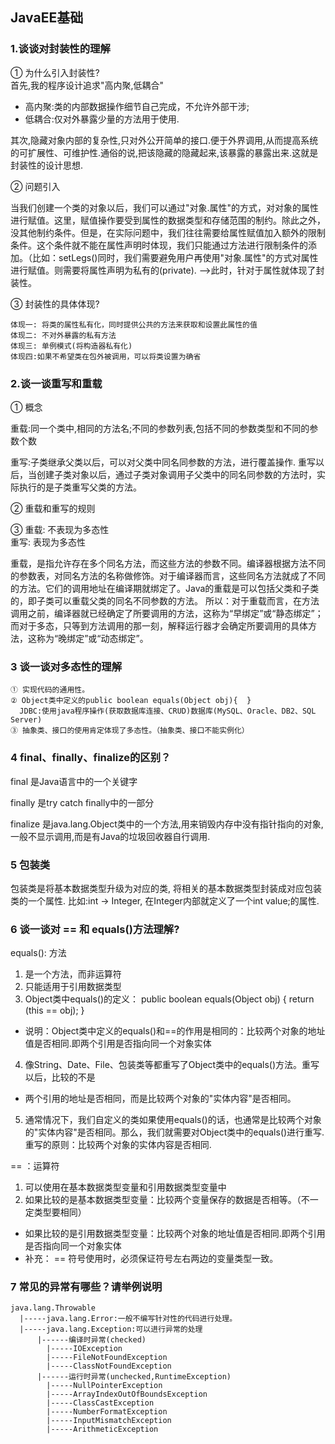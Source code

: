 ## JavaEE基础
### 1.谈谈对封装性的理解
① 为什么引入封装性?<br>
首先,我的程序设计追求"高内聚,低耦合"
+ 高内聚:类的内部数据操作细节自己完成，不允许外部干涉;
+ 低耦合:仅对外暴露少量的方法用于使用.


其次,隐藏对象内部的复杂性,只对外公开简单的接口.便于外界调用,从而提高系统的可扩展性、可维护性.通俗的说,把该隐藏的隐藏起来,该暴露的暴露出来.这就是封装性的设计思想.

② 问题引入

当我们创建一个类的对象以后，我们可以通过"对象.属性"的方式，对对象的属性进行赋值。这里，赋值操作要受到属性的数据类型和存储范围的制约。除此之外，没其他制约条件。但是，在实际问题中，我们往往需要给属性赋值加入额外的限制条件。这个条件就不能在属性声明时体现，我们只能通过方法进行限制条件的添加。（比如：setLegs()同时，我们需要避免用户再使用"对象.属性"的方式对属性进行赋值。则需要将属性声明为私有的(private).
  -->此时，针对于属性就体现了封装性。


③ 封装性的具体体现?
```
体现一: 将类的属性私有化，同时提供公共的方法来获取和设置此属性的值
体现二: 不对外暴露的私有方法
体现三: 单例模式(将构造器私有化)
体现四:如果不希望类在包外被调用，可以将类设置为确省
```
### 2.谈一谈重写和重载
① 概念

重载:同一个类中,相同的方法名;不同的参数列表,包括不同的参数类型和不同的参数个数

重写:子类继承父类以后，可以对父类中同名同参数的方法，进行覆盖操作.
重写以后，当创建子类对象以后，通过子类对象调用子父类中的同名同参数的方法时，实际执行的是子类重写父类的方法。

② 重载和重写的规则

③ 重载: 不表现为多态性<br>
重写: 表现为多态性

重载，是指允许存在多个同名方法，而这些方法的参数不同。编译器根据方法不同的参数表，对同名方法的名称做修饰。对于编译器而言，这些同名方法就成了不同的方法。它们的调用地址在编译期就绑定了。Java的重载是可以包括父类和子类的，即子类可以重载父类的同名不同参数的方法。
所以：对于重载而言，在方法调用之前，编译器就已经确定了所要调用的方法，这称为“早绑定”或“静态绑定”；
而对于多态，只等到方法调用的那一刻，解释运行器才会确定所要调用的具体方法，这称为“晚绑定”或“动态绑定”。 

### 3 谈一谈对多态性的理解
```
① 实现代码的通用性。
② Object类中定义的public boolean equals(Object obj){  }
  JDBC:使用java程序操作(获取数据库连接、CRUD)数据库(MySQL、Oracle、DB2、SQL Server)
③ 抽象类、接口的使用肯定体现了多态性。（抽象类、接口不能实例化）
```

### 4 final、finally、finalize的区别？
final 是Java语言中的一个关键字


finally 是try catch finally中的一部分


finalize 是java.lang.Object类中的一个方法,用来销毁内存中没有指针指向的对象,一般不显示调用,而是有Java的垃圾回收器自行调用.

### 5 包装类
包装类是将基本数据类型升级为对应的类, 将相关的基本数据类型封装成对应包装类的一个属性.
比如:int -> Integer, 在Integer内部就定义了一个int value;的属性.

### 6 谈一谈对 == 和 equals()方法理解?
equals(): 方法
1. 是一个方法，而非运算符
2. 只能适用于引用数据类型
3. Object类中equals()的定义：
    public boolean equals(Object obj) {
	        return (this == obj);
	  }
+ 说明：Object类中定义的equals()和==的作用是相同的：比较两个对象的地址值是否相同.即两个引用是否指向同一个对象实体

4. 像String、Date、File、包装类等都重写了Object类中的equals()方法。重写以后，比较的不是
+ 两个引用的地址是否相同，而是比较两个对象的"实体内容"是否相同。  
5. 通常情况下，我们自定义的类如果使用equals()的话，也通常是比较两个对象的"实体内容"是否相同。那么，我们就需要对Object类中的equals()进行重写.重写的原则：比较两个对象的实体内容是否相同.

== ：运算符
1. 可以使用在基本数据类型变量和引用数据类型变量中
2. 如果比较的是基本数据类型变量：比较两个变量保存的数据是否相等。（不一定类型要相同）
+ 如果比较的是引用数据类型变量：比较两个对象的地址值是否相同.即两个引用是否指向同一个对象实体
+ 补充： == 符号使用时，必须保证符号左右两边的变量类型一致。

### 7 常见的异常有哪些？请举例说明
```
java.lang.Throwable
  |-----java.lang.Error:一般不编写针对性的代码进行处理。
  |-----java.lang.Exception:可以进行异常的处理
      |------编译时异常(checked)
        |-----IOException
        |-----FileNotFoundException
        |-----ClassNotFoundException
      |------运行时异常(unchecked,RuntimeException)
        |-----NullPointerException
        |-----ArrayIndexOutOfBoundsException
        |-----ClassCastException
        |-----NumberFormatException
        |-----InputMismatchException
        |-----ArithmeticException
```